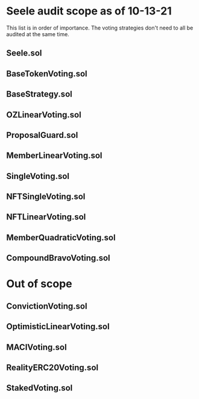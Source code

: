# Seele audit scope as of 10-13-21

This list is in order of importance. The voting strategies don't need to all be audited at the same time.

## Seele.sol

## BaseTokenVoting.sol

## BaseStrategy.sol

## OZLinearVoting.sol

## ProposalGuard.sol

## MemberLinearVoting.sol

## SingleVoting.sol

## NFTSingleVoting.sol

## NFTLinearVoting.sol

## MemberQuadraticVoting.sol

## CompoundBravoVoting.sol

# Out of scope

## ConvictionVoting.sol

## OptimisticLinearVoting.sol

## MACIVoting.sol

## RealityERC20Voting.sol

## StakedVoting.sol
